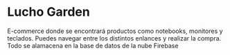# Lucho Garden
E-commerce donde se encontrará productos como notebooks, monitores y teclados. Puedes navegar entre los distintos enlances y realizar la compra. Todo se alamacena en la base de datos de la nube Firebase
